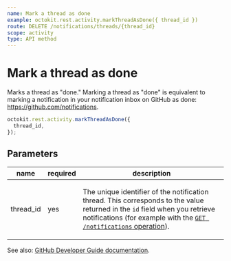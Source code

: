 ```yaml
---
name: Mark a thread as done
example: octokit.rest.activity.markThreadAsDone({ thread_id })
route: DELETE /notifications/threads/{thread_id}
scope: activity
type: API method
---
```


# Mark a thread as done

Marks a thread as "done." Marking a thread as "done" is equivalent to marking a notification in your notification inbox on GitHub as done: https://github.com/notifications.

```js
octokit.rest.activity.markThreadAsDone({
  thread_id,
});
```

## Parameters

<table>
  <thead>
    <tr>
      <th>name</th>
      <th>required</th>
      <th>description</th>
    </tr>
  </thead>
  <tbody>
    <tr><td>thread_id</td><td>yes</td><td>

The unique identifier of the notification thread. This corresponds to the value returned in the `id` field when you retrieve notifications (for example with the [`GET /notifications` operation](https://docs.github.com/rest/activity/notifications#list-notifications-for-the-authenticated-user)).

</td></tr>
  </tbody>
</table>

See also: [GitHub Developer Guide documentation](https://docs.github.com/rest/activity/notifications#mark-a-thread-as-done).
